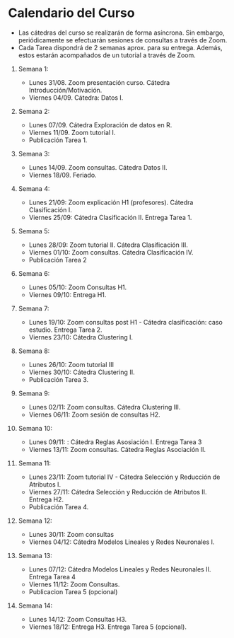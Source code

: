 # Calendario del Curso

* Las cátedras del curso se realizarán de forma asíncrona. Sin embargo, periódicamente se efectuarán sesiones de consultas a través de Zoom.
* Cada Tarea dispondrá de 2 semanas aprox. para su entrega. Además, estos estarán acompañados de un tutorial a través de Zoom. 

1. Semana 1:
	* Lunes 31/08. Zoom presentación curso. Cátedra Introducción/Motivación.
	* Viernes 04/09. Cátedra: Datos I.
2. Semana 2:
	* Lunes 07/09. Cátedra Exploración de datos en R.
	* Viernes 11/09. Zoom tutorial I.
	* Publicación Tarea 1.
3. Semana 3:
	* Lunes 14/09. Zoom consultas. Cátedra Datos II.
	* Viernes 18/09. Feriado.
4. Semana 4:
	* Lunes 21/09: Zoom explicación H1 (profesores). Cátedra Clasificación I.
	* Viernes 25/09: Cátedra Clasificación II. Entrega Tarea 1.
5. Semana 5:
	* Lunes 28/09: Zoom tutorial II. Cátedra Clasificación III.
	* Viernes 01/10: Zoom consultas. Cátedra Clasificación IV. 
	* Publicación Tarea 2
6. Semana 6:
	* Lunes 05/10: Zoom Consultas H1. 
	* Viernes 09/10: Entrega H1.
7. Semana 7:
	* Lunes 19/10: Zoom consultas post H1 - Cátedra clasificación: caso estudio. Entrega Tarea 2.
	* Viernes 23/10: Cátedra Clustering I.
8. Semana 8: 
	* Lunes 26/10: Zoom tutorial III
	* Viernes 30/10: Cátedra Clustering II.
	* Publicación Tarea 3.
9. Semana 9:
	* Lunes 02/11: Zoom consultas. Cátedra Clustering III. 
	* Viernes 06/11: Zoom sesión de consultas H2. 
10. Semana 10:
	* Lunes 09/11: : Cátedra Reglas Asosiación I. Entrega Tarea 3
	* Viernes 13/11: Zoom consultas. Cátedra Reglas Asociación II.
	
11. Semana 11:
	* Lunes 23/11: Zoom tutorial IV - Cátedra Selección y Reducción de Atributos I.
	* Viernes 27/11:  Cátedra Selección y Reducción de Atributos II. Entrega H2.
	* Publicación Tarea 4.
12. Semana 12:
	* Lunes 30/11: Zoom consultas
	* Viernes 04/12: Cátedra Modelos Lineales y Redes Neuronales I. 
13. Semana 13:
	* Lunes 07/12: Cátedra Modelos Lineales y Redes Neuronales II. Entrega Tarea 4
	* Viernes 11/12: Zoom Consultas.  
	* Publicacion Tarea 5 (opcional)
14. Semana 14: 
	* Lunes 14/12: Zoom Consultas H3. 
	* Viernes 18/12: Entrega H3. Entrega Tarea 5 (opcional).
